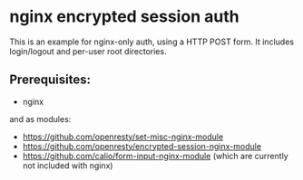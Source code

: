 # nginx encrypted session auth

This is an example for nginx-only auth, using a HTTP POST form.
It includes login/logout and per-user root directories.

## Prerequisites:
* nginx

and as modules:
* https://github.com/openresty/set-misc-nginx-module
* https://github.com/openresty/encrypted-session-nginx-module
* https://github.com/calio/form-input-nginx-module
(which are currently not included with nginx)
